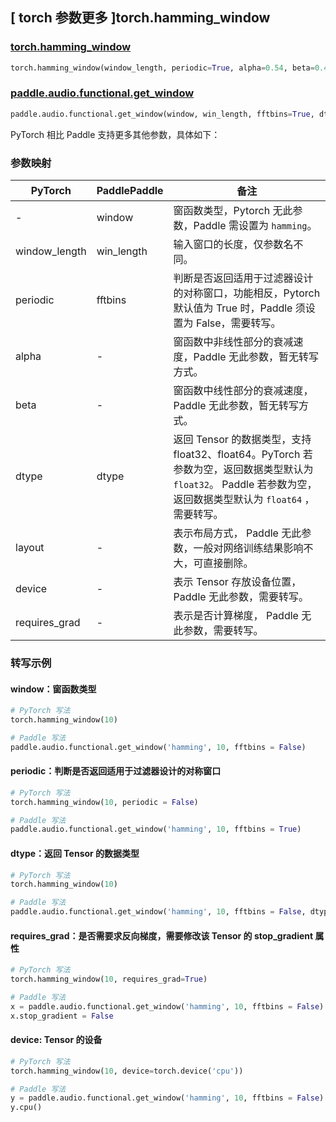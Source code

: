 ## [ torch 参数更多 ]torch.hamming_window
### [torch.hamming_window](https://pytorch.org/docs/stable/generated/torch.hamming_window.html)

```python
torch.hamming_window(window_length, periodic=True, alpha=0.54, beta=0.46, *, dtype=None, layout=torch.strided, device=None, requires_grad=False)
```

### [paddle.audio.functional.get_window](https://www.paddlepaddle.org.cn/documentation/docs/zh/2.6/api/paddle/audio/functional/get_window_cn.html#get-window)

```python
paddle.audio.functional.get_window(window, win_length, fftbins=True, dtype='float64')
```

PyTorch 相比 Paddle 支持更多其他参数，具体如下：
### 参数映射

| PyTorch       | PaddlePaddle | 备注                                                   |
| ------------- | ------------ | ------------------------------------------------------ |
| -    | window |  窗函数类型，Pytorch 无此参数，Paddle 需设置为 `hamming`。 |
| window_length  | win_length            | 输入窗口的长度，仅参数名不同。 |
| periodic        | fftbins       | 判断是否返回适用于过滤器设计的对称窗口，功能相反，Pytorch 默认值为 True 时，Paddle 须设置为 False，需要转写。  |
| alpha | -  | 窗函数中非线性部分的衰减速度，Paddle 无此参数，暂无转写方式。  |
| beta | -  | 窗函数中线性部分的衰减速度，Paddle 无此参数，暂无转写方式。  |
| dtype        | dtype | 返回 Tensor 的数据类型，支持 float32、float64。PyTorch 若参数为空，返回数据类型默认为 `float32`。 Paddle 若参数为空，返回数据类型默认为 `float64` ，需要转写。|
| layout | -   | 表示布局方式， Paddle 无此参数，一般对网络训练结果影响不大，可直接删除。 |
| device | -   | 表示 Tensor 存放设备位置，Paddle 无此参数，需要转写。 |
| requires_grad | - | 表示是否计算梯度， Paddle 无此参数，需要转写。 |

### 转写示例

#### window：窗函数类型
```python
# PyTorch 写法
torch.hamming_window(10)

# Paddle 写法
paddle.audio.functional.get_window('hamming', 10, fftbins = False)
```

#### periodic：判断是否返回适用于过滤器设计的对称窗口
```python
# PyTorch 写法
torch.hamming_window(10, periodic = False)

# Paddle 写法
paddle.audio.functional.get_window('hamming', 10, fftbins = True)
```

#### dtype：返回 Tensor 的数据类型
```python
# PyTorch 写法
torch.hamming_window(10)

# Paddle 写法
paddle.audio.functional.get_window('hamming', 10, fftbins = False, dtype='float32')
```

#### requires_grad：是否需要求反向梯度，需要修改该 Tensor 的 stop_gradient 属性
```python
# PyTorch 写法
torch.hamming_window(10, requires_grad=True)

# Paddle 写法
x = paddle.audio.functional.get_window('hamming', 10, fftbins = False)
x.stop_gradient = False
```

#### device: Tensor 的设备
```python
# PyTorch 写法
torch.hamming_window(10, device=torch.device('cpu'))

# Paddle 写法
y = paddle.audio.functional.get_window('hamming', 10, fftbins = False)
y.cpu()
```
